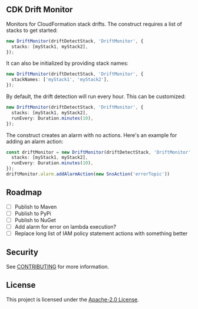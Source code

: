 ## CDK Drift Monitor

Monitors for CloudFormation stack drifts. The construct requires a list of stacks to get started:

```typescript
new DriftMonitor(driftDetectStack, 'DriftMonitor', {
  stacks: [myStack1, myStack2],
});
```

It can also be initialized by providing stack names:

```typescript
new DriftMonitor(driftDetectStack, 'DriftMonitor', {
  stackNames: ['myStack1', 'myStack2'],
});
```

By default, the drift detection will run every hour. This can be customized:

```typescript
new DriftMonitor(driftDetectStack, 'DriftMonitor', {
  stacks: [myStack1, myStack2],
  runEvery: Duration.minutes(10),
});
```

The construct creates an alarm with no actions. Here's an example for adding an alarm action:

```typescript
const driftMonitor = new DriftMonitor(driftDetectStack, 'DriftMonitor', {
  stacks: [myStack1, myStack2],
  runEvery: Duration.minutes(10),
});
driftMonitor.alarm.addAlarmAction(new SnsAction('errorTopic'))
```

## Roadmap

- [ ] Publish to Maven
- [ ] Publish to PyPi
- [ ] Publish to NuGet
- [ ] Add alarm for error on lambda execution?
- [ ] Replace long list of IAM policy statement actions with something better

## Security

See [CONTRIBUTING](CONTRIBUTING.md#security-issue-notifications) for more information.

## License

This project is licensed under the [Apache-2.0 License](./LICENSE).

